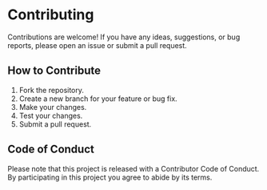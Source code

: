 # Contributing

Contributions are welcome! If you have any ideas, suggestions, or bug reports, please open an issue or submit a pull request.

## How to Contribute

1.  Fork the repository.
2.  Create a new branch for your feature or bug fix.
3.  Make your changes.
4.  Test your changes.
5.  Submit a pull request.

## Code of Conduct

Please note that this project is released with a Contributor Code of Conduct. By participating in this project you agree to abide by its terms.